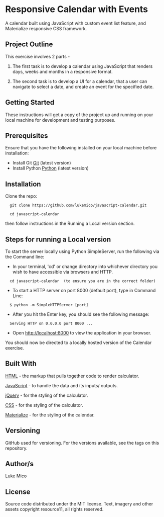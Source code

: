 # Responsive Calendar with Events

A calendar built using JavaScript with custom event list feature, and Materialize responsive CSS framework.

## Project Outline

This exercise involves 2 parts -

1. The first task is to develop a calendar using JavaScript that renders days, weeks and months in a responsive format.

2. The second task is to develop a UI for a calendar, that a user can navigate to select a date, and create an event for the specified date.

## Getting Started

These instructions will get a copy of the project up and running on your local machine for development and testing purposes.

## Prerequisites

Ensure that you have the following installed on your local machine before installation:

-   Install Git [Git](https://git-scm.com/downloads) (latest version)  
-   Install Python [Python](https://www.python.org/downloads/) (latest version)

## Installation

Clone the repo:

```
  git clone https://github.com/lukemico/javascript-calendar.git

  cd javascript-calendar
```

then follow instructions in the Running a Local version section.

## Steps for running a Local version

To start the server locally using Python SimpleServer, run the following via the Command line:

-   In your terminal, 'cd' or change directory into whichever directory you wish to have accessible via browsers and HTTP.

```
  cd javascript-calendar  (to ensure you are in the correct folder)
```

-   To start a HTTP server on port 8000 (default port), type in Command Line:

```
  $ python -m SimpleHTTPServer [port]
```

-   After you hit the Enter key, you should see the following message:

```
  Serving HTTP on 0.0.0.0 port 8000 ...
```

-   Open [http://localhost:8000](http://localhost:8000) to view the application in your browser.

You should now be directed to a locally hosted version of the Calendar exercise.

## Built With

[HTML](https://www.w3.org/html/) - the markup that pulls together code to render calculator.

[JavaScript](https://developer.mozilla.org/bm/docs/Web/JavaScript) - to handle the data and its inputs/ outputs.

[jQuery](https://ajax.googleapis.com/ajax/libs/jquery/3.2.1/jquery.min.js) - for the styling of the calculator.

[CSS](https://www.w3.org/Style/CSS/) - for the styling of the calculator.

[Materialize](https://cdnjs.cloudflare.com/ajax/libs/materialize/0.100.2/css/materialize.min.css) - for the styling of the calendar.

## Versioning

GitHub used for versioning. For the versions available, see the tags on this repository.

## Author/s

Luke Mico

## License

Source code distributed under the MIT license. Text, imagery and other assets copyright resource11, all rights reserved.

```

```
